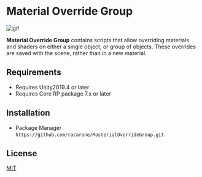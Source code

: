 Material Override Group
====

![gif](https://media.giphy.com/media/0ssAhYXTP5l6PDig29/giphy.gif)

**Material Override Group** contains scripts that allow overriding materials and shaders on either a single object, or group of objects. These overrides are saved with the scene, rather than in a new material.

Requirements
-------

- Requires Unity2019.4 or later
- Requires Core RP package 7.x or later

Installation
------------

- Package Manager `https://github.com/racarone/MasterialOverrideGroup.git`

License
-------

[MIT](LICENSE.md)
